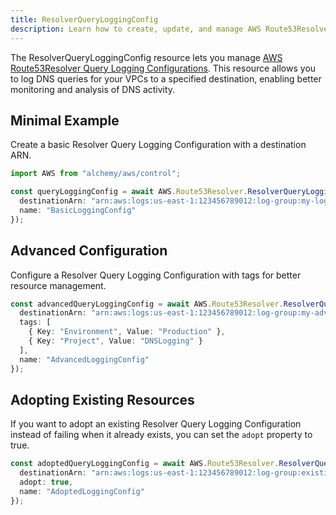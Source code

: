 ```yaml
---
title: ResolverQueryLoggingConfig
description: Learn how to create, update, and manage AWS Route53Resolver ResolverQueryLoggingConfigs using Alchemy Cloud Control.
---
```


The ResolverQueryLoggingConfig resource lets you manage [AWS Route53Resolver Query Logging Configurations](https://docs.aws.amazon.com/route53resolver/latest/userguide/). This resource allows you to log DNS queries for your VPCs to a specified destination, enabling better monitoring and analysis of DNS activity.

## Minimal Example

Create a basic Resolver Query Logging Configuration with a destination ARN.

```ts
import AWS from "alchemy/aws/control";

const queryLoggingConfig = await AWS.Route53Resolver.ResolverQueryLoggingConfig("basicQueryLoggingConfig", {
  destinationArn: "arn:aws:logs:us-east-1:123456789012:log-group:my-log-group",
  name: "BasicLoggingConfig"
});
```

## Advanced Configuration

Configure a Resolver Query Logging Configuration with tags for better resource management.

```ts
const advancedQueryLoggingConfig = await AWS.Route53Resolver.ResolverQueryLoggingConfig("advancedQueryLoggingConfig", {
  destinationArn: "arn:aws:logs:us-east-1:123456789012:log-group:my-advanced-log-group",
  tags: [
    { Key: "Environment", Value: "Production" },
    { Key: "Project", Value: "DNSLogging" }
  ],
  name: "AdvancedLoggingConfig"
});
```

## Adopting Existing Resources

If you want to adopt an existing Resolver Query Logging Configuration instead of failing when it already exists, you can set the `adopt` property to true.

```ts
const adoptedQueryLoggingConfig = await AWS.Route53Resolver.ResolverQueryLoggingConfig("adoptedQueryLoggingConfig", {
  destinationArn: "arn:aws:logs:us-east-1:123456789012:log-group:existing-log-group",
  adopt: true,
  name: "AdoptedLoggingConfig"
});
```